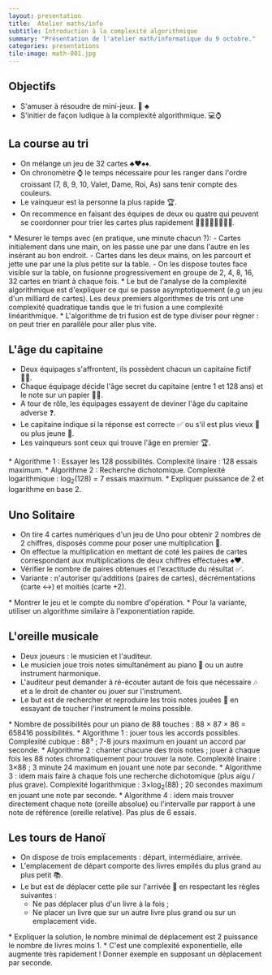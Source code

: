 ```yaml
---
layout: presentation
title:  Atelier maths/info
subtitle: Introduction à la complexité algorithmique
summary: "Présentation de l'atelier math/informatique du 9 octobre."
categories: presentations
tile-image: math-001.jpg
---
```


<section markdown="1">

## Objectifs

* S'amuser à résoudre de mini-jeux. 🎲 ♣️
* S'initier de façon ludique à la complexité algorithmique. 💻⌚

</section>

<section markdown="1">

## La course au tri

* On mélange un jeu de 32 cartes ♣️❤️♠️♦️.
* On chronomètre ⌚ le temps nécessaire pour les ranger dans l'ordre croissant (7, 8, 9, 10, Valet, Dame, Roi, As) sans tenir compte des couleurs.
* Le vainqueur est la personne la plus rapide 🏆.
* On recommence en faisant des équipes de deux ou quatre qui peuvent se coordonner pour trier les cartes plus rapidement 🧑🏾👩🏼👨🏻👩🏿.

<aside class="notes" markdown="1">
* Mesurer le temps avec (en pratique, une minute chacun ?):
  - Cartes initialement dans une main, on les passe une par une dans l'autre en les insérant au bon endroit.
  - Cartes dans les deux mains, on les parcourt et jette une par une la plus petite sur la table.
  - On les dispose toutes face visible sur la table, on fusionne progressivement en groupe de 2, 4, 8, 16, 32 cartes en triant à chaque fois.
* Le but de l'analyse de la complexité algorithmique est d'expliquer ce qui se passe asymptotiquement (e.g un jeu d'un milliard de cartes). Les deux premiers algorithmes de tris ont une complexité quadratique tandis que le tri fusion a une complexité linéarithmique.
* L'algorithme de tri fusion est de type diviser pour règner : on peut trier en parallèle pour aller plus vite.
</aside>

</section>

<section markdown="1">

## L'âge du capitaine

* Deux équipages s'affrontent, ils possèdent chacun un capitaine fictif 👮🏿.
* Chaque équipage décide l'âge secret du capitaine (entre 1 et 128 ans) et le note sur un papier ✍🏼.
* A tour de rôle, les équipages essayent de deviner l'âge du capitaine adverse ❓.
* Le capitaine indique si la réponse est correcte ✅ ou s'il est plus vieux 👴 ou plus jeune 🧒.
* Les vainqueurs sont ceux qui trouve l'âge en premier 🏆.

<aside class="notes" markdown="1">
* Algorithme 1 : Essayer les 128 possibilités. Complexité linaire : 128 essais maximum.
* Algorithme 2 : Recherche dichotomique. Complexité logarithmique : log<sub>2</sub>(128) = 7 essais maximum.
* Expliquer puissance de 2 et logarithme en base 2.
</aside>
</section>

<section markdown="1">

## Uno Solitaire 

* On tire 4 cartes numériques d'un jeu de Uno pour obtenir 2 nombres de 2 chiffres, disposés comme pour poser une multiplication 🧮.
* On effectue la multiplication en mettant de coté les paires de cartes correspondant aux multiplications de deux chiffres effectuées ♠️♥️.
* Vérifier le nombre de paires obtenues et l'exactitude du résultat ✅.
* Variante : n'autoriser qu'additions (paires de cartes), décrémentations (carte ↔️) et moitiés (carte +2).

<aside class="notes" markdown="1">
* Montrer le jeu et le compte du nombre d'opération.
* Pour la variante, utiliser un algorithme similaire à l'exponentiation rapide.
</aside>

</section>

<section markdown="1">

## L'oreille musicale

* Deux joueurs : le musicien et l'auditeur.
* Le musicien joue trois notes simultanément au piano 🎹 ou un autre instrument harmonique.
* L'auditeur peut demander à ré-écouter autant de fois que nécessaire 🎶 et a le droit de chanter ou jouer sur l'instrument.
* Le but est de rechercher et reproduire les trois notes jouées 🤔 en essayant de toucher l'instrument le moins possible.

<aside class="notes" markdown="1">
* Nombre de possibilités pour un piano de 88 touches : 88 × 87 × 86 = 658416 possibilités.
* Algorithme 1 : jouer tous les accords possibles. Complexité cubique : 88³ ; 7-8 jours maximum en jouant un accord par seconde.
* Algorithme 2 : chanter chacune des trois notes ; jouer à chaque fois les 88 notes chromatiquement pour trouver la note. Complexité linaire : 3×88 ; 3 minute 24 maximum en jouant une note par seconde.
* Algorithme 3 : idem mais faire à chaque fois une recherche dichotomique (plus aigu / plus grave). Complexité logarithmique : 3×log<sub>2</sub>(88) ; 20 secondes maximum en jouant une note par seconde.
* Algorithme 4 : idem mais trouver directement chaque note (oreille absolue) ou l'intervalle par rapport à une note de référence (oreille relative). Pas plus de 6 essais.
</aside>

</section>

<section markdown="1">

## Les tours de Hanoï

* On dispose de trois emplacements : départ, intermédiaire, arrivée.
* L'emplacement de départ comporte des livres empilés du plus grand au plus petit 📚. 
* Le but est de déplacer cette pile sur l'arrivée 🏁 en respectant les règles suivantes :
   - Ne pas déplacer plus d'un livre à la fois ;
   - Ne placer un livre que sur un autre livre plus grand ou sur un emplacement vide.

<aside class="notes" markdown="1">
* Expliquer la solution, le nombre minimal de déplacement est 2 puissance le nombre de livres moins 1.
* C'est une complexité exponentielle, elle augmente très rapidement ! Donner exemple en supposant un déplacement par seconde.
</aside>
</section>

